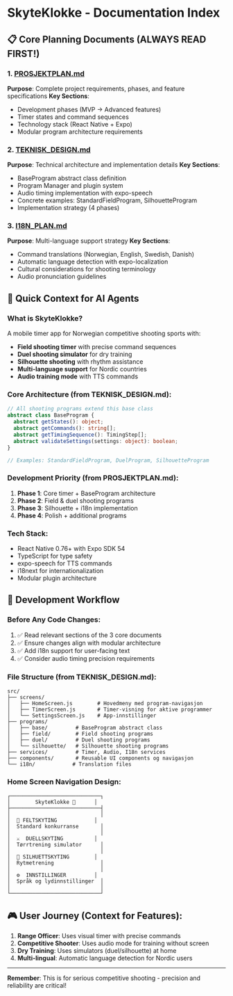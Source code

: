 # SkyteKlokke - Documentation Index

## 📋 Core Planning Documents (ALWAYS READ FIRST!)

### 1. [PROSJEKTPLAN.md](./PROSJEKTPLAN.md)
**Purpose**: Complete project requirements, phases, and feature specifications
**Key Sections**:
- Development phases (MVP → Advanced features)
- Timer states and command sequences
- Technology stack (React Native + Expo)
- Modular program architecture requirements

### 2. [TEKNISK_DESIGN.md](./TEKNISK_DESIGN.md) 
**Purpose**: Technical architecture and implementation details
**Key Sections**:
- BaseProgram abstract class definition
- Program Manager and plugin system
- Audio timing implementation with expo-speech
- Concrete examples: StandardFieldProgram, SilhouetteProgram
- Implementation strategy (4 phases)

### 3. [I18N_PLAN.md](./I18N_PLAN.md)
**Purpose**: Multi-language support strategy
**Key Sections**:
- Command translations (Norwegian, English, Swedish, Danish)
- Automatic language detection with expo-localization
- Cultural considerations for shooting terminology
- Audio pronunciation guidelines

## 🎯 Quick Context for AI Agents

### What is SkyteKlokke?
A mobile timer app for Norwegian competitive shooting sports with:
- **Field shooting timer** with precise command sequences
- **Duel shooting simulator** for dry training
- **Silhouette shooting** with rhythm assistance
- **Multi-language support** for Nordic countries
- **Audio training mode** with TTS commands

### Core Architecture (from TEKNISK_DESIGN.md):
```typescript
// All shooting programs extend this base class
abstract class BaseProgram {
  abstract getStates(): object;
  abstract getCommands(): string[];
  abstract getTimingSequence(): TimingStep[];
  abstract validateSettings(settings: object): boolean;
}

// Examples: StandardFieldProgram, DuelProgram, SilhouetteProgram
```

### Development Priority (from PROSJEKTPLAN.md):
1. **Phase 1**: Core timer + BaseProgram architecture
2. **Phase 2**: Field & duel shooting programs
3. **Phase 3**: Silhouette + i18n implementation  
4. **Phase 4**: Polish + additional programs

### Tech Stack:
- React Native 0.76+ with Expo SDK 54
- TypeScript for type safety
- expo-speech for TTS commands
- i18next for internationalization
- Modular plugin architecture

## 🔄 Development Workflow

### Before Any Code Changes:
1. ✅ Read relevant sections of the 3 core documents
2. ✅ Ensure changes align with modular architecture
3. ✅ Add i18n support for user-facing text
4. ✅ Consider audio timing precision requirements

### File Structure (from TEKNISK_DESIGN.md):
```
src/
├── screens/
│   ├── HomeScreen.js        # Hovedmeny med program-navigasjon
│   ├── TimerScreen.js       # Timer-visning for aktive programmer
│   └── SettingsScreen.js    # App-innstillinger
├── programs/
│   ├── base/         # BaseProgram abstract class
│   ├── field/        # Field shooting programs
│   ├── duel/         # Duel shooting programs
│   └── silhouette/   # Silhouette shooting programs
├── services/         # Timer, Audio, I18n services
├── components/       # Reusable UI components og navigasjon
└── i18n/            # Translation files
```

### Home Screen Navigation Design:
```
┌─────────────────────────────┐
│        SkyteKlokke 🎯      │
├─────────────────────────────┤
│                             │
│  🏹 FELTSKYTING            │
│  Standard konkurranse       │
│                             │
│  ⚔️  DUELLSKYTING          │
│  Tørrtrening simulator      │
│                             │
│  🎯 SILHUETTSKYTING        │
│  Rytmetrening               │
│                             │
│  ⚙️  INNSTILLINGER         │
│  Språk og lydinnstillinger  │
│                             │
└─────────────────────────────┘
```

## 🎮 User Journey (Context for Features):
1. **Range Officer**: Uses visual timer with precise commands
2. **Competitive Shooter**: Uses audio mode for training without screen
3. **Dry Training**: Uses simulators (duel/silhouette) at home
4. **Multi-lingual**: Automatic language detection for Nordic users

---
**Remember**: This is for serious competitive shooting - precision and reliability are critical!